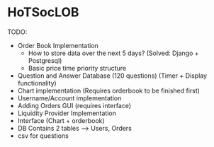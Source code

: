 # HoTSocLOB

TODO:
- Order Book Implementation
    - How to store data over the next 5 days? (Solved: Django + Postgresql)
    - Basic price time priority structure
- Question and Answer Database (120 questions) (Timer + Display functionality)
- Chart implementation (Requires orderbook to be finished first)
- Username/Account implementation
- Adding Orders GUI (requires interface)
- Liquidity Provider Implementation
- Interface (Chart + orderbook)
- DB Contains 2 tables --> Users, Orders
- csv for questions